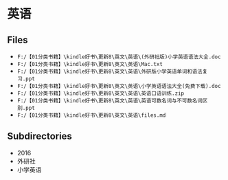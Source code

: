 # 英语

## Files

- `F:/【01分类书籍】\kindle好书\更新8\英文\英语\(外研社版)小学英语语法大全.doc`
- `F:/【01分类书籍】\kindle好书\更新8\英文\英语\Mac.txt`
- `F:/【01分类书籍】\kindle好书\更新8\英文\英语\外研版小学英语单词和语法复习.ppt`
- `F:/【01分类书籍】\kindle好书\更新8\英文\英语\小学英语语法大全(免费下载).doc`
- `F:/【01分类书籍】\kindle好书\更新8\英文\英语\英语口语训练.zip`
- `F:/【01分类书籍】\kindle好书\更新8\英文\英语\英语可数名词与不可数名词区别.ppt`
- `F:/【01分类书籍】\kindle好书\更新8\英文\英语\files.md`

## Subdirectories

- 2016
- 外研社
- 小学英语
